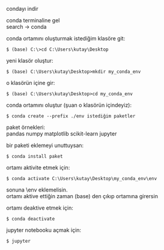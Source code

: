 condayı indir  

conda terminaline gel  
search -> conda

conda ortamını oluşturmak istediğim klasöre git:
```
$ (base) C:\>cd C:\Users\kutay\Desktop
```

yeni klasör oluştur:
```
$ (base) C:\Users\kutay\Desktop>mkdir my_conda_env
```
o klasörün içine gir:
```
$ (base) C:\Users\kutay\Desktop>cd my_conda_env
```

conda ortamını oluştur (şuan o klasörün içindeyiz):
```
$ conda create --prefix ./env istediğim paketler
```

paket örnekleri:  
pandas numpy matplotlib scikit-learn jupyter

bir paketi eklemeyi unuttuysan: 
```
$ conda install paket
```

ortamı aktivite etmek için:  
```
$ conda activate C:\Users\kutay\Desktop\my_conda_env\env
```
sonuna \env eklemelisin.  
ortamı aktive ettiğin zaman (base) den çıkıp ortamına girersin

ortamı deaktive etmek için:  
```
$ conda deactivate
```

jupyter notebooku açmak için:  
```
$ jupyter
```


